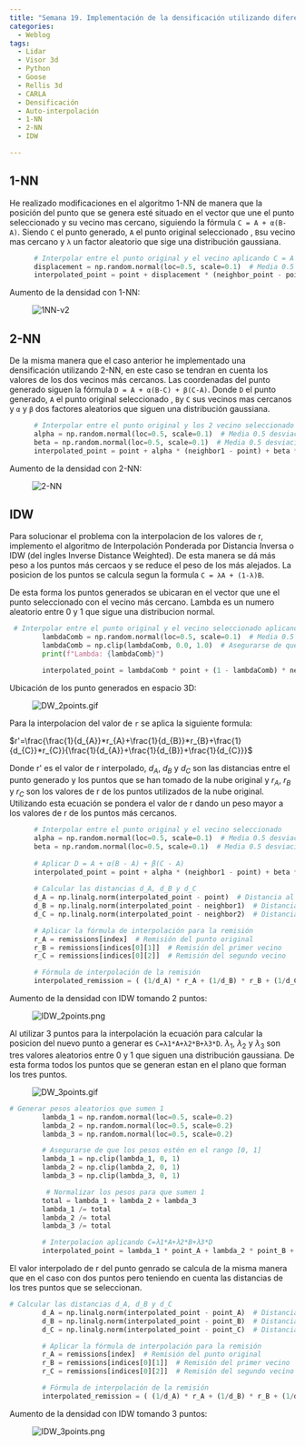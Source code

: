 ```yaml
---
title: "Semana 19. Implementación de la densificación utilizando diferentes algoritmos de interpolación 2"
categories:
  - Weblog
tags:
  - Lidar
  - Visor 3d
  - Python
  - Goose 
  - Rellis 3d
  - CARLA
  - Densificación
  - Auto-interpolación
  - 1-NN
  - 2-NN
  - IDW

---
```


## 1-NN
He realizado modificaciones en el algoritmo 1-NN de manera que la posición del punto que se genera esté situado en el vector que une el punto seleccionado y su vecino mas cercano, siguiendo la fórmula ```C = A + α(B-A)```. Siendo ```C``` el punto generado, ```A``` el punto original seleccionado , ```B```su vecino mas cercano y ```λ``` un factor aleatorio que sige una distribución gaussiana.

```python
      # Interpolar entre el punto original y el vecino aplicando C = A + α(B - A)
      displacement = np.random.normal(loc=0.5, scale=0.1)  # Media 0.5 desviación 0.1
      interpolated_point = point + displacement * (neighbor_point - point)
```

Aumento de la densidad con 1-NN:

<figure class="align-center" style="max-width: 100%">
  <img src="{{ site.url }}{{ site.baseurl }}/assets/images/1NN_v2.png" alt="1NN-v2">
</figure>

## 2-NN
De la misma manera que el caso anterior he implementado una densificación utilizando 2-NN, en este caso se tendran en cuenta los valores de los dos vecinos más cercanos. Las coordenadas del punto generado siguen la fórmula ```D = A + α(B-C) + β(C-A)```.   Donde ```D``` el punto generado, ```A``` el punto original seleccionado , ```B```y ```C``` sus vecinos mas cercanos y ```α``` y ```β``` dos factores aleatorios que siguen una distribución gaussiana.

```python
      # Interpolar entre el punto original y los 2 vecino seleccionado aplicando D = A + α(B - A) + β(C - A)
      alpha = np.random.normal(loc=0.5, scale=0.1)  # Media 0.5 desviación 0.1
      beta = np.random.normal(loc=0.5, scale=0.1)  # Media 0.5 desviación 0.1
      interpolated_point = point + alpha * (neighbor1 - point) + beta * (neighbor2 - point)
```

Aumento de la densidad con 2-NN:

<figure class="align-center" style="max-width: 100%">
  <img src="{{ site.url }}{{ site.baseurl }}/assets/images/2NN.png" alt="2-NN">
</figure>

## IDW

Para solucionar el problema con la interpolacion de los valores de r, implemento el algoritmo de Interpolación Ponderada por Distancia Inversa o IDW (del ingles Inverse Distance Weighted). De esta manera se dá más peso a los puntos más cercaos y se reduce el peso de los más alejados.
La posicion de los puntos se calcula segun la formula ```C = λA + (1-λ)B```.

De esta forma los puntos generados se ubicaran en el vector que une el punto seleccionado con el vecino más cercano. Lambda es un numero aleatorio entre 0 y 1 que sigue una distribucion normal.

```python
 # Interpolar entre el punto original y el vecino seleccionado aplicando C = λA + (1-λ)B
        lambdaComb = np.random.normal(loc=0.5, scale=0.1)  # Media 0.5 desviación 0.1
        lambdaComb = np.clip(lambdaComb, 0.0, 1.0)  # Asegurarse de que esté en el rango [0, 1]
        print(f"Lambda: {lambdaComb}")

        interpolated_point = lambdaComb * point + (1 - lambdaComb) * neighbor_point
```

Ubicación de los punto generados en espacio 3D:

<figure class="align-center" style="max-width: 100%">
  <img src="{{ site.url }}{{ site.baseurl }}/assets/videos/IDW_2points.gif" alt="DW_2points.gif">
</figure>

Para la interpolacion del valor de ```r``` se aplica la siguiente formula:

$r'=\frac{\frac{1}{d_{A}}*r_{A}+\frac{1}{d_{B}}*r_{B}+\frac{1}{d_{C}}*r_{C}}{\frac{1}{d_{A}}+\frac{1}{d_{B}}+\frac{1}{d_{C}}}$

Donde r' es el valor de r interpolado, $d_{A}$, $d_{B}$ y $d_{C}$  son las distancias entre el punto generado y los puntos que se han tomado de la nube original y $r_{A}$, $r_{B}$ y $r_{C}$ son los valores de r de los puntos utilizados de la nube original. Utilizando esta ecuación se pondera el valor de r dando un peso mayor a los valores de r de los puntos más cercanos.

```python
      # Interpolar entre el punto original y el vecino seleccionado
      alpha = np.random.normal(loc=0.5, scale=0.1)  # Media 0.5 desviación 0.1
      beta = np.random.normal(loc=0.5, scale=0.1)  # Media 0.5 desviación 0.1
        
      # Aplicar D = A + α(B - A) + β(C - A)
      interpolated_point = point + alpha * (neighbor1 - point) + beta * (neighbor2 - point)
        
      # Calcular las distancias d_A, d_B y d_C
      d_A = np.linalg.norm(interpolated_point - point)  # Distancia al punto original
      d_B = np.linalg.norm(interpolated_point - neighbor1)  # Distancia al primer vecino
      d_C = np.linalg.norm(interpolated_point - neighbor2)  # Distancia al segundo vecino

      # Aplicar la fórmula de interpolación para la remisión
      r_A = remissions[index]  # Remisión del punto original
      r_B = remissions[indices[0][1]]  # Remisión del primer vecino
      r_C = remissions[indices[0][2]]  # Remisión del segundo vecino

      # Fórmula de interpolación de la remisión
      interpolated_remission = ( (1/d_A) * r_A + (1/d_B) * r_B + (1/d_C) * r_C ) / ( (1/d_A) + (1/d_B) + (1/d_C) )
```
Aumento de la densidad con IDW tomando 2 puntos:

<figure class="align-center" style="max-width: 100%">
  <img src="{{ site.url }}{{ site.baseurl }}/assets/images/IDW_2points.png" alt="IDW_2points.png">
</figure>

Al utilizar 3 puntos para la interpolación la ecuación para calcular la posicion del nuevo punto a generar es ```C=λ1*​A+λ2*​B+λ3*​D```. $λ_{1}$, $λ_{2}$ y $λ_{3}$ son tres valores aleatorios entre 0 y 1 que siguen una distribución gaussiana. De esta forma todos los puntos que se generan estan en el plano que forman los tres puntos.

<figure class="align-center" style="max-width: 100%">
  <img src="{{ site.url }}{{ site.baseurl }}/assets/videos/IDW_3points.gif" alt="DW_3points.gif">
</figure>

```python
# Generar pesos aleatorios que sumen 1
        lambda_1 = np.random.normal(loc=0.5, scale=0.2)
        lambda_2 = np.random.normal(loc=0.5, scale=0.2)
        lambda_3 = np.random.normal(loc=0.5, scale=0.2)

        # Asegurarse de que los pesos estén en el rango [0, 1]
        lambda_1 = np.clip(lambda_1, 0, 1)
        lambda_2 = np.clip(lambda_2, 0, 1)
        lambda_3 = np.clip(lambda_3, 0, 1)

         # Normalizar los pesos para que sumen 1
        total = lambda_1 + lambda_2 + lambda_3
        lambda_1 /= total
        lambda_2 /= total
        lambda_3 /= total

        # Interpolacion aplicando C=λ1*​A+λ2*​B+λ3*​D
        interpolated_point = lambda_1 * point_A + lambda_2 * point_B + lambda_3 * point_C
```
El valor interpolado de r del punto genrado se calcula de la misma manera que en el caso con dos puntos pero teniendo en cuenta las distancias de los tres puntos que se seleccionan.

```python
# Calcular las distancias d_A, d_B y d_C
        d_A = np.linalg.norm(interpolated_point - point_A)  # Distancia al punto original
        d_B = np.linalg.norm(interpolated_point - point_B)  # Distancia al primer vecino
        d_C = np.linalg.norm(interpolated_point - point_C)  # Distancia al segundo vecino

        # Aplicar la fórmula de interpolación para la remisión
        r_A = remissions[index]  # Remisión del punto original
        r_B = remissions[indices[0][1]]  # Remisión del primer vecino
        r_C = remissions[indices[0][2]]  # Remisión del segundo vecino

        # Fórmula de interpolación de la remisión
        interpolated_remission = ( (1/d_A) * r_A + (1/d_B) * r_B + (1/d_C) * r_C ) / ( (1/d_A) + (1/d_B) + (1/d_C) )
```
Aumento de la densidad con IDW tomando 3 puntos:

<figure class="align-center" style="max-width: 100%">
  <img src="{{ site.url }}{{ site.baseurl }}/assets/images/IDW_3points.png" alt="IDW_3points.png">
</figure>
